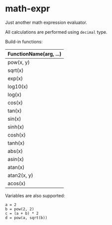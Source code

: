 # math-expr
Just another math expression evaluator.

All calculations are performed using ```decimal``` type. 

Build-in functions:

| FunctionName(arg, ...) |
| --- |
| pow(x, y) |
| sqrt(x) |
| exp(x) |
| log10(x) |
| log(x) |
| cos(x) |
| tan(x) |
| sin(x) |
| sinh(x) |
| cosh(x) |
| tanh(x) |
| abs(x) |
| asin(x) |
| atan(x) |
| atan2(x, y) |
| acos(x) |

Variables are also supported:

```
a = 2
b = pow(2, 2)
c = (a + b) * 2
d = pow(a, sqrt(b))
```


